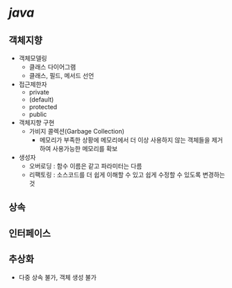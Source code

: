 # _java_
## 객체지향
  + 객체모델링
    + 클래스 다이어그램
    + 클래스, 필드, 메서드 선언
  + 접근제한자
    + private
    + (default)
    + protected
    + public
  + 객체지향 구현
    + 가비지 콜렉션(Garbage Collection)
      + 메모리가 부족한 상황에 메모리에서 더 이상 사용하지 않는 객체들을 제거하여 사용가능한 메모리를 확보
  + 생성자
    + 오버로딩 : 함수 이름은 같고 파라미터는 다름
    + 리팩토링 : 소스코드를 더 쉽게 이해할 수 있고 쉽게 수정할 수 있도록 변경하는 것
## 상속
## 인터페이스
## 추상화
  + 다중 상속 불가, 객체 생성 불가

